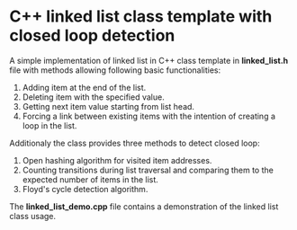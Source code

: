 # C++ linked list class template with closed loop detection
A simple implementation of linked list in C++ class template in **linked_list.h** file with methods allowing following basic functionalities:
1. Adding item at the end of the list.
2. Deleting item with the specified value.
3. Getting next item value starting from list head.
4. Forcing a link between existing items with the intention of creating a loop in the list.

Additionaly the class provides three methods to detect closed loop:
1. Open hashing algorithm for visited item addresses.
2. Counting transitions during list traversal and comparing them to the expected number of items in the list.
3. Floyd's cycle detection algorithm.

The **linked_list_demo.cpp** file contains a demonstration of the linked list class usage.
